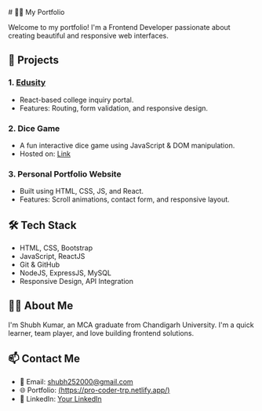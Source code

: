 
 
 # 🧑‍💻 My Portfolio

Welcome to my portfolio! I'm a Frontend Developer passionate about creating beautiful and responsive web interfaces.

## 🚀 Projects

### 1. [Edusity](https://edusitykipaathsaala.netlify.app/)
- React-based college inquiry portal.
- Features: Routing, form validation, and responsive design.

### 2. Dice Game
- A fun interactive dice game using JavaScript & DOM manipulation.
- Hosted on: [Link](https://yourprojectlink.com)

### 3. Personal Portfolio Website
- Built using HTML, CSS, JS, and React.
- Features: Scroll animations, contact form, and responsive layout.

## 🛠️ Tech Stack
- HTML, CSS, Bootstrap
- JavaScript, ReactJS
- Git & GitHub
- NodeJS, ExpressJS, MySQL
- Responsive Design, API Integration


## 👨‍🎓 About Me
I'm Shubh Kumar, an MCA graduate from Chandigarh University. I'm a quick learner, team player, and love building frontend solutions.

## 📫 Contact Me
- 📧 Email: shubh252000@gmail.com
- 🌐 Portfolio: [(https://pro-coder-trp.netlify.app/)](https://pro-coder-trp.netlify.app/)
- 💼 LinkedIn: [Your LinkedIn](https://linkedin.com/in/shubh-kumar-09aa40236/)
